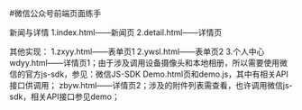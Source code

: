 #微信公众号前端页面练手

新闻与详情
1.index.html——新闻页
2.detail.html——详情页

其他实现：
1.zxyy.html——表单页1
2.ywsl.html——表单页2
3.个人中心    
       wdyy.html——详情页1；由于涉及调用设备摄像头和本地相册，所以需要使用微信的官方js-sdk，参见：微信JS-SDK Demo.html页和demo.js，其中有相关API接口供调用；
       zbyw.html——详情页2；涉及的附件列表需查看，也许调用微信js-sdk，相关API接口参见demo；